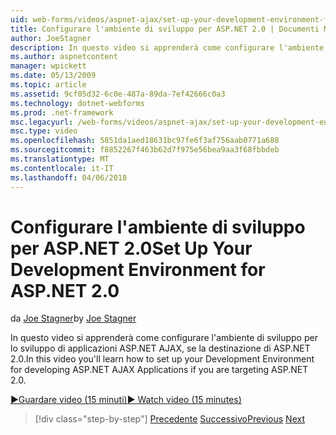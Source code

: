 ```yaml
---
uid: web-forms/videos/aspnet-ajax/set-up-your-development-environment-for-aspnet-20
title: Configurare l'ambiente di sviluppo per ASP.NET 2.0 | Documenti Microsoft
author: JoeStagner
description: In questo video si apprenderà come configurare l'ambiente di sviluppo per lo sviluppo di applicazioni ASP.NET AJAX, se la destinazione di ASP.NET 2.0.
ms.author: aspnetcontent
manager: wpickett
ms.date: 05/13/2009
ms.topic: article
ms.assetid: 9cf05d32-6c0e-487a-89da-7ef42666c0a3
ms.technology: dotnet-webforms
ms.prod: .net-framework
msc.legacyurl: /web-forms/videos/aspnet-ajax/set-up-your-development-environment-for-aspnet-20
msc.type: video
ms.openlocfilehash: 5851da1aed18631bc97fe6f3af756aab0771a688
ms.sourcegitcommit: f8852267f463b62d7f975e56bea9aa3f68fbbdeb
ms.translationtype: MT
ms.contentlocale: it-IT
ms.lasthandoff: 04/06/2018
---
```

<a name="set-up-your-development-environment-for-aspnet-20"></a><span data-ttu-id="15689-103">Configurare l'ambiente di sviluppo per ASP.NET 2.0</span><span class="sxs-lookup"><span data-stu-id="15689-103">Set Up Your Development Environment for ASP.NET 2.0</span></span>
====================
<span data-ttu-id="15689-104">da [Joe Stagner](https://github.com/JoeStagner)</span><span class="sxs-lookup"><span data-stu-id="15689-104">by [Joe Stagner](https://github.com/JoeStagner)</span></span>

<span data-ttu-id="15689-105">In questo video si apprenderà come configurare l'ambiente di sviluppo per lo sviluppo di applicazioni ASP.NET AJAX, se la destinazione di ASP.NET 2.0.</span><span class="sxs-lookup"><span data-stu-id="15689-105">In this video you'll learn how to set up your Development Environment for developing ASP.NET AJAX Applications if you are targeting ASP.NET 2.0.</span></span>

[<span data-ttu-id="15689-106">&#9654;Guardare video (15 minuti)</span><span class="sxs-lookup"><span data-stu-id="15689-106">&#9654; Watch video (15 minutes)</span></span>](https://channel9.msdn.com/Blogs/ASP-NET-Site-Videos/set-up-your-development-environment-for-aspnet-20)

> [!div class="step-by-step"]
> <span data-ttu-id="15689-107">[Precedente](set-up-your-development-environment-for-aspnet-35.md)
> [Successivo](how-do-i-customize-error-handling-for-the-aspnet-ajax-updatepanel.md)</span><span class="sxs-lookup"><span data-stu-id="15689-107">[Previous](set-up-your-development-environment-for-aspnet-35.md)
[Next](how-do-i-customize-error-handling-for-the-aspnet-ajax-updatepanel.md)</span></span>
